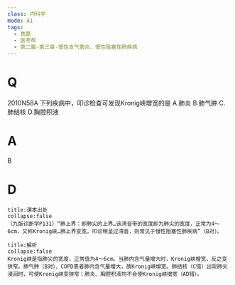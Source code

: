 ```yaml
---
class: 内科学
mode: A1
tags:
  - 真题
  - 医考帮
  - 第二篇-第三章-慢性支气管炎、慢性阻塞性肺疾病
---
```


# Q
2010N58A 下列疾病中，叩诊检查可发现Kronig峡增宽的是
A.肺炎
B.肺气肿
C.肺结核
D.胸腔积液

# A
B
# D
```ad-note
title:课本出处
collapse:false
（九版诊断学P131）“肺上界：即肺尖的上界…该清音带的宽度即为肺尖的宽度，正常为4～6cm，又称Kronig峡…肺上界变宽，叩诊稍呈过清音，则常见于慢性阻塞性肺疾病”（B对）。
```

```ad-summary
title:解析
collapse:false
Kronig峡是指肺尖的宽度，正常值为4～6cm。当肺内含气量增大时，Kronig峡增宽，反之变狭窄。肺气肿（B对）、COPD患者肺内含气量增大，故Kronig峡增宽。肺结核（C错）出现肺尖浸润时，可使Kronig峡变狭窄；肺炎、胸腔积液均不会使Kronig峡增宽（AD错）。
```

